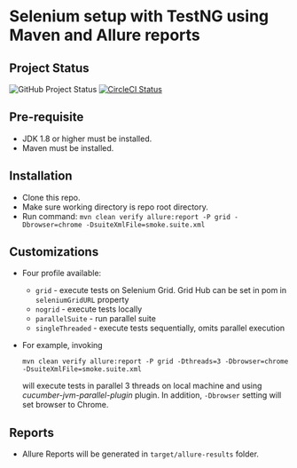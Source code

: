 # Selenium setup with TestNG using Maven and Allure reports

## Project Status

![GitHub Project Status](https://github.com/qlitelabs/selenium-testng-allure-maven/workflows/Java%20CI%20with%20Maven/badge.svg)
[![CircleCI Status](https://circleci.com/gh/qlitelabs/selenium-testng-allure-maven/tree/master.svg?style=svg)](https://circleci.com/gh/qlitelabs/selenium-testng-allure-maven/tree/master)

## Pre-requisite

- JDK 1.8 or higher must be installed.
- Maven must be installed.

## Installation

- Clone this repo.
- Make sure working directory is repo root directory.
- Run command: `mvn clean verify allure:report -P grid -Dbrowser=chrome -DsuiteXmlFile=smoke.suite.xml`

## Customizations

- Four profile available:

    * `grid` - execute tests on Selenium Grid. Grid Hub can be set in pom in `seleniumGridURL` property
    * `nogrid` - execute tests locally
    * `parallelSuite` - run parallel suite
    * `singleThreaded` - execute tests sequentially, omits parallel execution

- For example, invoking 
  ```
  mvn clean verify allure:report -P grid -Dthreads=3 -Dbrowser=chrome -DsuiteXmlFile=smoke.suite.xml
  ``` 
  will execute tests in parallel 3 threads on local machine and using *cucumber-jvm-parallel-plugin* plugin. In addition, `-Dbrowser` setting will set browser to Chrome.
  
## Reports
- Allure Reports will be generated in `target/allure-results` folder.

